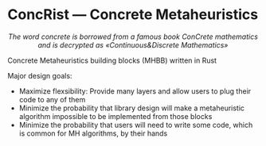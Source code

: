 # ConcRist — Concrete Metaheuristics

<p align="center"><i>The word concrete is borrowed from a famous book ConCrete mathematics and is decrypted as «Continuous&amp;Discrete Mathematics»</i></p>

Concrete Metaheuristics building blocks (MHBB) written in Rust

Major design goals:
- Maximize flexsibility: Provide many layers and allow users to plug their code to any of them
- Minimize the probability that library design will make a metaheuristic algorithm impossible to be implemented from those blocks
- Minimize the probability that users will need to write some code, which is common for MH algorithms, by their hands

